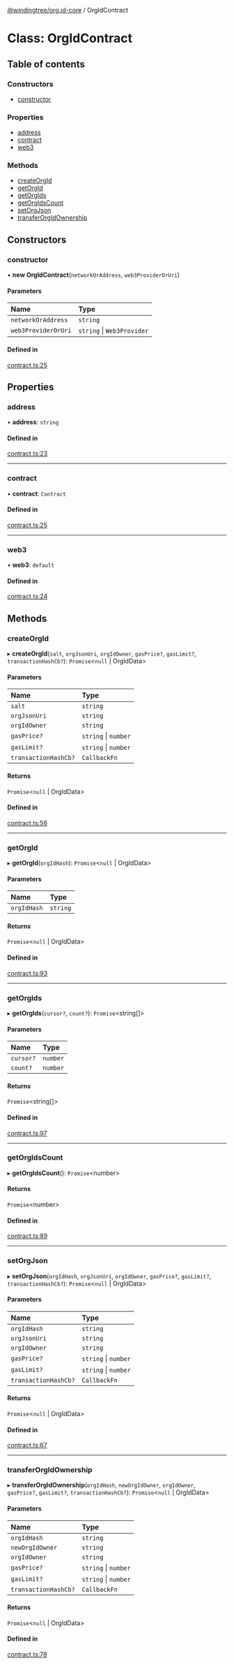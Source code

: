 [@windingtree/org.id-core](../README.md) / OrgIdContract

# Class: OrgIdContract

## Table of contents

### Constructors

- [constructor](orgidcontract.md#constructor)

### Properties

- [address](orgidcontract.md#address)
- [contract](orgidcontract.md#contract)
- [web3](orgidcontract.md#web3)

### Methods

- [createOrgId](orgidcontract.md#createorgid)
- [getOrgId](orgidcontract.md#getorgid)
- [getOrgIds](orgidcontract.md#getorgids)
- [getOrgIdsCount](orgidcontract.md#getorgidscount)
- [setOrgJson](orgidcontract.md#setorgjson)
- [transferOrgIdOwnership](orgidcontract.md#transferorgidownership)

## Constructors

### constructor

• **new OrgIdContract**(`networkOrAddress`, `web3ProviderOrUri`)

#### Parameters

| Name | Type |
| :------ | :------ |
| `networkOrAddress` | `string` |
| `web3ProviderOrUri` | `string` \| `Web3Provider` |

#### Defined in

[contract.ts:25](https://github.com/windingtree/org.id-sdk/blob/ad447a3/packages/core/src/contract.ts#L25)

## Properties

### address

• **address**: `string`

#### Defined in

[contract.ts:23](https://github.com/windingtree/org.id-sdk/blob/ad447a3/packages/core/src/contract.ts#L23)

___

### contract

• **contract**: `Contract`

#### Defined in

[contract.ts:25](https://github.com/windingtree/org.id-sdk/blob/ad447a3/packages/core/src/contract.ts#L25)

___

### web3

• **web3**: `default`

#### Defined in

[contract.ts:24](https://github.com/windingtree/org.id-sdk/blob/ad447a3/packages/core/src/contract.ts#L24)

## Methods

### createOrgId

▸ **createOrgId**(`salt`, `orgJsonUri`, `orgIdOwner`, `gasPrice?`, `gasLimit?`, `transactionHashCb?`): `Promise`<``null`` \| OrgIdData\>

#### Parameters

| Name | Type |
| :------ | :------ |
| `salt` | `string` |
| `orgJsonUri` | `string` |
| `orgIdOwner` | `string` |
| `gasPrice?` | `string` \| `number` |
| `gasLimit?` | `string` \| `number` |
| `transactionHashCb?` | `CallbackFn` |

#### Returns

`Promise`<``null`` \| OrgIdData\>

#### Defined in

[contract.ts:56](https://github.com/windingtree/org.id-sdk/blob/ad447a3/packages/core/src/contract.ts#L56)

___

### getOrgId

▸ **getOrgId**(`orgIdHash`): `Promise`<``null`` \| OrgIdData\>

#### Parameters

| Name | Type |
| :------ | :------ |
| `orgIdHash` | `string` |

#### Returns

`Promise`<``null`` \| OrgIdData\>

#### Defined in

[contract.ts:93](https://github.com/windingtree/org.id-sdk/blob/ad447a3/packages/core/src/contract.ts#L93)

___

### getOrgIds

▸ **getOrgIds**(`cursor?`, `count?`): `Promise`<string[]\>

#### Parameters

| Name | Type |
| :------ | :------ |
| `cursor?` | `number` |
| `count?` | `number` |

#### Returns

`Promise`<string[]\>

#### Defined in

[contract.ts:97](https://github.com/windingtree/org.id-sdk/blob/ad447a3/packages/core/src/contract.ts#L97)

___

### getOrgIdsCount

▸ **getOrgIdsCount**(): `Promise`<number\>

#### Returns

`Promise`<number\>

#### Defined in

[contract.ts:89](https://github.com/windingtree/org.id-sdk/blob/ad447a3/packages/core/src/contract.ts#L89)

___

### setOrgJson

▸ **setOrgJson**(`orgIdHash`, `orgJsonUri`, `orgIdOwner`, `gasPrice?`, `gasLimit?`, `transactionHashCb?`): `Promise`<``null`` \| OrgIdData\>

#### Parameters

| Name | Type |
| :------ | :------ |
| `orgIdHash` | `string` |
| `orgJsonUri` | `string` |
| `orgIdOwner` | `string` |
| `gasPrice?` | `string` \| `number` |
| `gasLimit?` | `string` \| `number` |
| `transactionHashCb?` | `CallbackFn` |

#### Returns

`Promise`<``null`` \| OrgIdData\>

#### Defined in

[contract.ts:67](https://github.com/windingtree/org.id-sdk/blob/ad447a3/packages/core/src/contract.ts#L67)

___

### transferOrgIdOwnership

▸ **transferOrgIdOwnership**(`orgIdHash`, `newOrgIdOwner`, `orgIdOwner`, `gasPrice?`, `gasLimit?`, `transactionHashCb?`): `Promise`<``null`` \| OrgIdData\>

#### Parameters

| Name | Type |
| :------ | :------ |
| `orgIdHash` | `string` |
| `newOrgIdOwner` | `string` |
| `orgIdOwner` | `string` |
| `gasPrice?` | `string` \| `number` |
| `gasLimit?` | `string` \| `number` |
| `transactionHashCb?` | `CallbackFn` |

#### Returns

`Promise`<``null`` \| OrgIdData\>

#### Defined in

[contract.ts:78](https://github.com/windingtree/org.id-sdk/blob/ad447a3/packages/core/src/contract.ts#L78)
